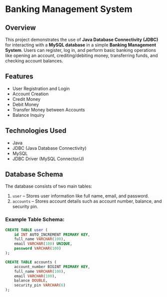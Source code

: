 # Banking Management System

## Overview
This project demonstrates the use of **Java Database Connectivity (JDBC)** for interacting with a **MySQL database** in a simple **Banking Management System**. Users can register, log in, and perform basic banking operations like opening an account, crediting/debiting money, transferring funds, and checking account balances.

## Features
- User Registration and Login
- Account Creation
- Credit Money
- Debit Money
- Transfer Money between Accounts
- Balance Inquiry

## Technologies Used
- Java
- JDBC (Java Database Connectivity)
- MySQL
- JDBC Driver (MySQL Connector/J)

## Database Schema
The database consists of two main tables:
1. `user` – Stores user information like full name, email, and password.
2. `accounts` – Stores account details such as account number, balance, and security pin.

### Example Table Schema:

```sql
CREATE TABLE user (
    id INT AUTO_INCREMENT PRIMARY KEY,
    full_name VARCHAR(100),
    email VARCHAR(100) UNIQUE,
    password VARCHAR(100)
);

CREATE TABLE accounts (
    account_number BIGINT PRIMARY KEY,
    full_name VARCHAR(100),
    email VARCHAR(100),
    balance DOUBLE,
    security_pin VARCHAR(6)
);
